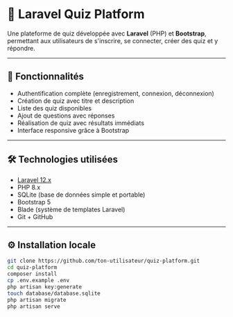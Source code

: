 # 🎯 Laravel Quiz Platform

Une plateforme de quiz développée avec **Laravel** (PHP) et **Bootstrap**, permettant aux utilisateurs de s'inscrire, se connecter, créer des quiz et y répondre.

---

## 🚀 Fonctionnalités

- Authentification complète (enregistrement, connexion, déconnexion)
- Création de quiz avec titre et description
- Liste des quiz disponibles
- Ajout de questions avec réponses
- Réalisation de quiz avec résultats immédiats
- Interface responsive grâce à Bootstrap

---

## 🛠️ Technologies utilisées

- [Laravel 12.x](https://laravel.com/)
- PHP 8.x
- SQLite (base de données simple et portable)
- Bootstrap 5
- Blade (système de templates Laravel)
- Git + GitHub

---

## ⚙️ Installation locale

```bash
git clone https://github.com/ton-utilisateur/quiz-platform.git
cd quiz-platform
composer install
cp .env.example .env
php artisan key:generate
touch database/database.sqlite
php artisan migrate
php artisan serve
